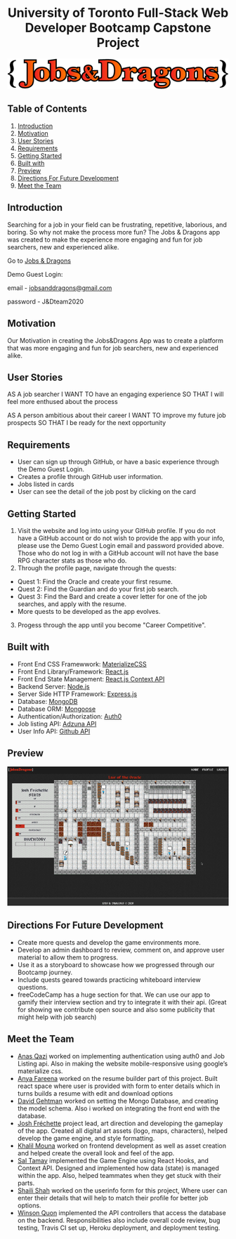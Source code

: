 <h1 align="center">University of Toronto Full-Stack Web Developer Bootcamp Capstone Project</h1>

<div align="center">
  <img src="assets/images/logo.png" />
</div>

## Table of Contents

1. [Introduction](#introduction)
1. [Motivation](#motivation)
1. [User Stories](#user-stories)
1. [Requirements](#requirements)
1. [Getting Started](#getting-started)
1. [Built with](#built-with)
1. [Preview](#preview)
1. [Directions For Future Development](#directions-for-future-development)
1. [Meet the Team](#meet-the-team)

## Introduction

Searching for a job in your field can be frustrating, repetitive, laborious, and boring. So why not make the process more fun? The Jobs & Dragons app was created to make the experience more engaging and fun for job searchers, new and experienced alike.

Go to [Jobs & Dragons](https://jobs-and-dragons.herokuapp.com/)

Demo Guest Login:

email - jobsanddragons@gmail.com

password - J&Dteam2020

## Motivation

Our Motivation in creating the Jobs&Dragons App was to create a platform that was more engaging and fun for job
searchers, new and experienced alike.

## User Stories

AS A job searcher
I WANT TO have an engaging experience
SO THAT I will feel more enthused about the process

AS A person ambitious about their career
I WANT TO improve my future job prospects
SO THAT I be ready for the next opportunity

## Requirements

- User can sign up through GitHub, or have a basic experience through the Demo Guest Login.
- Creates a profile through GitHub user information.
- Jobs listed in cards
- User can see the detail of the job post by clicking on the card

## Getting Started

1. Visit the website and log into using your GitHub profile. If you do not have a GitHub account or do not wish to provide the app with your info, please use the Demo Guest Login email and password provided above. Those who do not log in with a GitHub account will not have the base 
RPG character stats as those who do.
2. Through the profile page, navigate through the quests:
  - Quest 1: Find the Oracle and create your first resume.
  - Quest 2: Find the Guardian and do your first job search.
  - Quest 3: Find the Bard and create a cover letter for one of the job searches, and apply with the resume.
  - More quests to be developed as the app evolves.
3. Progess through the app until you become "Career Competitive".

## Built with

- Front End CSS Framewwork: [MaterializeCSS](https://materializecss.com/)
- Front End Library/Framework: [React.js](https://reactjs.org/)
- Front End State Management: [React.js Context API](https://reactjs.org/docs/hooks-reference.html#usecontext)
- Backend Server: [Node.js](https://nodejs.org/en/)
- Server Side HTTP Framework: [Express.js](https://expressjs.com/)
- Database: [MongoDB](https://www.mongodb.com/)
- Database ORM: [Mongoose](https://mongoosejs.com/)
- Authentication/Authorization: [Auth0](http://auth0.com/)
- Job listing API: [Adzuna API](https://developer.adzuna.com/)
- User Info API: [Github API](https://developer.github.com/v3/)

## Preview

![](assets/images/J&D_Clip.gif)

## Directions For Future Development

- Create more quests and develop the game environments more.
- Develop an admin dashboard to review, comment on, and approve user material to allow them to progress.
- Use it as a storyboard to showcase how we progressed through our Bootcamp journey.
- Include quests geared towards practicing whiteboard interview questions.
- freeCodeCamp has a huge section for that. We can use our app to gamify their interview section and try to integrate it with their api. (Great for showing we contribute open source and also some publicity that might help with job search)

## Meet the Team

- [Anas Qazi](https://github.com/ianasqazi) worked on implementing authentication using auth0 and Job Listing api. Also in making the website mobile-responsive using google’s materialize css.
- [Anya Fareena](https://github.com/AnyaFareena) worked on the resume builder part of this project. Built react space where user is provided with form to enter details which in turns builds a resume with edit and download options
- [David Gehtman](https://github.com/davidgeht) worked on setting the Mongo Database, and creating the model schema. Also i worked on integrating the front end with the database.
- [Josh Fréchette](https://github.com/JoshFrechette) project lead, art direction and developing the gameplay of the app. Created all digital art assets (logo, maps, characters), helped develop the game engine, and style formatting.
- [Khalil Mouna](https://github.com/KhalilMouna) worked on frontend development as well as asset creation and helped create the overall look and feel of the app.
- [Sal Tamay](https://github.com/saltamay) implemented the Game Engine using React Hooks, and Context API. Designed and implemented how data (state) is managed within the app. Also, helped teammates when they get stuck with their parts.
- [Shaili Shah](https://github.com/sshaili) worked on the userinfo form for this project, Where user can enter their details that will help to match their profile for better job options.
- [Winson Quon](https://github.com/Winyumi) implemented the API controllers that access the database on the backend. Responsibilities also include overall code review, bug testing, Travis CI set up, Heroku deployment, and deployment testing.
